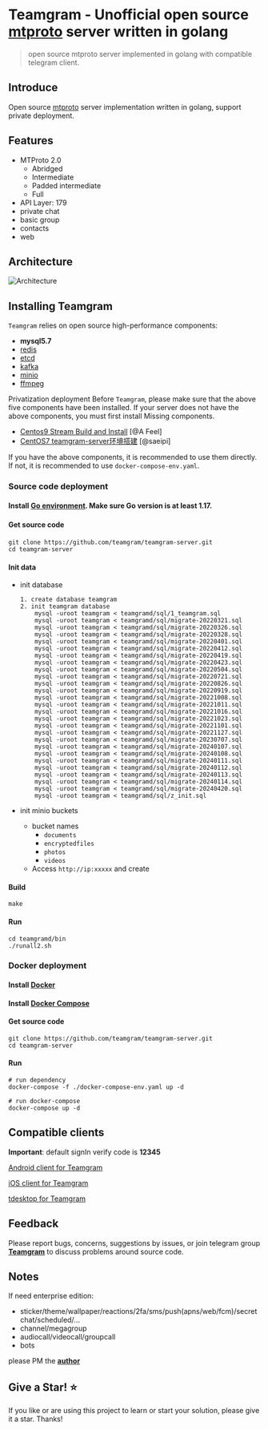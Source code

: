 # Teamgram - Unofficial open source [mtproto](https://core.telegram.org/mtproto) server written in golang
> open source mtproto server implemented in golang with compatible telegram client.

## Introduce
Open source [mtproto](https://core.telegram.org/mtproto) server implementation written in golang, support private deployment.

## Features
- MTProto 2.0
  - Abridged
  - Intermediate
  - Padded intermediate
  - Full
- API Layer: 179
- private chat
- basic group
- contacts
- web

## Architecture
![Architecture](docs/image/architecture-001.png)

## Installing Teamgram 
`Teamgram` relies on open source high-performance components: 

- **mysql5.7**
- [redis](https://redis.io/)
- [etcd](https://etcd.io/)
- [kafka](https://kafka.apache.org/quickstart)
- [minio](https://docs.min.io/docs/minio-quickstart-guide.html#GNU/Linux)
- [ffmpeg](https://www.johnvansickle.com/ffmpeg/)

Privatization deployment Before `Teamgram`, please make sure that the above five components have been installed. If your server does not have the above components, you must first install Missing components. 

- [Centos9 Stream Build and Install](docs/install-centos-9.md) [@A Feel]
- [CentOS7 teamgram-server环境搭建](docs/install-centos-7.md) [@saeipi]

If you have the above components, it is recommended to use them directly. If not, it is recommended to use `docker-compose-env.yaml`.


### Source code deployment
#### Install [Go environment](https://go.dev/doc/install). Make sure Go version is at least 1.17.


#### Get source code　

```
git clone https://github.com/teamgram/teamgram-server.git
cd teamgram-server
```

#### Init data
- init database

	```
	1. create database teamgram
	2. init teamgram database
		mysql -uroot teamgram < teamgramd/sql/1_teamgram.sql
		mysql -uroot teamgram < teamgramd/sql/migrate-20220321.sql
		mysql -uroot teamgram < teamgramd/sql/migrate-20220326.sql
		mysql -uroot teamgram < teamgramd/sql/migrate-20220328.sql
		mysql -uroot teamgram < teamgramd/sql/migrate-20220401.sql
		mysql -uroot teamgram < teamgramd/sql/migrate-20220412.sql
		mysql -uroot teamgram < teamgramd/sql/migrate-20220419.sql
		mysql -uroot teamgram < teamgramd/sql/migrate-20220423.sql
		mysql -uroot teamgram < teamgramd/sql/migrate-20220504.sql
		mysql -uroot teamgram < teamgramd/sql/migrate-20220721.sql
		mysql -uroot teamgram < teamgramd/sql/migrate-20220826.sql
		mysql -uroot teamgram < teamgramd/sql/migrate-20220919.sql
		mysql -uroot teamgram < teamgramd/sql/migrate-20221008.sql
		mysql -uroot teamgram < teamgramd/sql/migrate-20221011.sql
		mysql -uroot teamgram < teamgramd/sql/migrate-20221016.sql
		mysql -uroot teamgram < teamgramd/sql/migrate-20221023.sql
		mysql -uroot teamgram < teamgramd/sql/migrate-20221101.sql
		mysql -uroot teamgram < teamgramd/sql/migrate-20221127.sql
		mysql -uroot teamgram < teamgramd/sql/migrate-20230707.sql
		mysql -uroot teamgram < teamgramd/sql/migrate-20240107.sql
		mysql -uroot teamgram < teamgramd/sql/migrate-20240108.sql
		mysql -uroot teamgram < teamgramd/sql/migrate-20240111.sql
		mysql -uroot teamgram < teamgramd/sql/migrate-20240112.sql
		mysql -uroot teamgram < teamgramd/sql/migrate-20240113.sql
		mysql -uroot teamgram < teamgramd/sql/migrate-20240114.sql
		mysql -uroot teamgram < teamgramd/sql/migrate-20240420.sql
		mysql -uroot teamgram < teamgramd/sql/z_init.sql
	```

- init minio buckets
	- bucket names
	  - `documents`
	  - `encryptedfiles`
	  - `photos`
	  - `videos`
	- Access `http://ip:xxxxx` and create


#### Build
	
```
make
```

#### Run

```
cd teamgramd/bin
./runall2.sh
```

### Docker deployment
#### Install [Docker](https://docs.docker.com/get-docker/)

#### Install [Docker Compose](https://docs.docker.com/compose/install/)

#### Get source code

```
git clone https://github.com/teamgram/teamgram-server.git
cd teamgram-server
```

#### Run

```  
# run dependency
docker-compose -f ./docker-compose-env.yaml up -d

# run docker-compose
docker-compose up -d
```
	
## Compatible clients
**Important**: default signIn verify code is **12345**

[Android client for Teamgram](clients/teamgram-android.md)

[iOS client for Teamgram](clients/teamgram-ios.md)

[tdesktop for Teamgram](clients/teamgram-tdesktop.md)

## Feedback
Please report bugs, concerns, suggestions by issues, or join telegram group **[Teamgram](https://t.me/+TjD5LZJ5XLRlCYLF)** to discuss problems around source code.

## Notes
If need enterprise edition:

- sticker/theme/wallpaper/reactions/2fa/sms/push(apns/web/fcm)/secretchat/scheduled/...
- channel/megagroup
- audiocall/videocall/groupcall
- bots

please PM the **[author](https://t.me/benqi)**

## Give a Star! ⭐

If you like or are using this project to learn or start your solution, please give it a star. Thanks!
